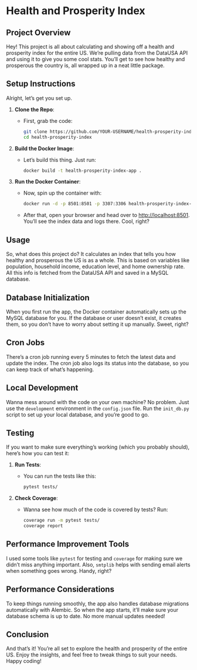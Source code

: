 # Health and Prosperity Index

## Project Overview
Hey! This project is all about calculating and showing off a health and prosperity index for the entire US. We’re pulling data from the DataUSA API and using it to give you some cool stats. You’ll get to see how healthy and prosperous the country is, all wrapped up in a neat little package.

## Setup Instructions
Alright, let’s get you set up.

1. **Clone the Repo**:
   - First, grab the code:
     ```bash
     git clone https://github.com/YOUR-USERNAME/health-prosperity-index.git
     cd health-prosperity-index
     ```

2. **Build the Docker Image**:
   - Let’s build this thing. Just run:
     ```bash
     docker build -t health-prosperity-index-app .
     ```

3. **Run the Docker Container**:
   - Now, spin up the container with:
     ```bash
     docker run -d -p 8501:8501 -p 3307:3306 health-prosperity-index-app
     ```
   - After that, open your browser and head over to [http://localhost:8501](http://localhost:8501). You’ll see the index data and logs there. Cool, right?

## Usage
So, what does this project do? It calculates an index that tells you how healthy and prosperous the US is as a whole. This is based on variables like population, household income, education level, and home ownership rate. All this info is fetched from the DataUSA API and saved in a MySQL database.

## Database Initialization
When you first run the app, the Docker container automatically sets up the MySQL database for you. If the database or user doesn’t exist, it creates them, so you don’t have to worry about setting it up manually. Sweet, right?

## Cron Jobs
There’s a cron job running every 5 minutes to fetch the latest data and update the index. The cron job also logs its status into the database, so you can keep track of what’s happening.

## Local Development
Wanna mess around with the code on your own machine? No problem. Just use the `development` environment in the `config.json` file. Run the `init_db.py` script to set up your local database, and you’re good to go.

## Testing
If you want to make sure everything’s working (which you probably should), here’s how you can test it:

1. **Run Tests**:
   - You can run the tests like this:
     ```bash
     pytest tests/
     ```

2. **Check Coverage**:
   - Wanna see how much of the code is covered by tests? Run:
     ```bash
     coverage run -m pytest tests/
     coverage report
     ```

## Performance Improvement Tools
I used some tools like `pytest` for testing and `coverage` for making sure we didn’t miss anything important. Also, `smtplib` helps with sending email alerts when something goes wrong. Handy, right?

## Performance Considerations
To keep things running smoothly, the app also handles database migrations automatically with Alembic. So when the app starts, it’ll make sure your database schema is up to date. No more manual updates needed!

## Conclusion
And that’s it! You’re all set to explore the health and prosperity of the entire US. Enjoy the insights, and feel free to tweak things to suit your needs. Happy coding!